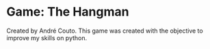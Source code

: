 # Game: The Hangman
Created by André Couto.
This game was created with the objective to improve my skills on python.

